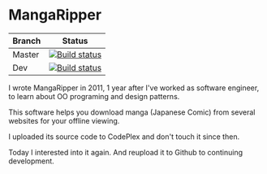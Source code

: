 # MangaRipper

| Branch | Status |
| --- | --- |
| Master | [![Build status](https://ci.appveyor.com/api/projects/status/92scfmfbep7b9ieo/branch/master?svg=true)](https://ci.appveyor.com/project/NguyenDanPhuong/mangaripper/branch/master) |
| Dev | [![Build status](https://ci.appveyor.com/api/projects/status/92scfmfbep7b9ieo/branch/dev?svg=true)](https://ci.appveyor.com/project/NguyenDanPhuong/mangaripper/branch/dev) |

I wrote MangaRipper in 2011, 1 year after I've worked as software engineer, to learn about OO programing and design patterns.

This software helps you download manga (Japanese Comic) from several websites for your offline viewing.

I uploaded its source code to CodePlex and don't touch it since then.

Today I interested into it again. And reupload it to Github to continuing development.
